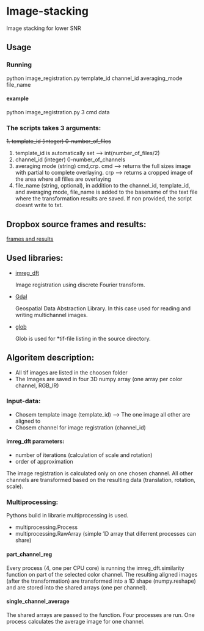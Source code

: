 # Image-stacking
Image stacking for lower SNR

## Usage
### Running
python image_registration.py template_id channel_id averaging_mode file_name
#### example
python image_registration.py 3 cmd data
### The scripts takes 3 arguments:
~~1. template_id (integer) 0-number_of_files~~
1. template_id is automatically set --> int(number_of_files/2)
2. channel_id (integer) 0-number_of_channels
3. averaging mode (string) cmd,crp. cmd --> returns the full sizes image with partial to complete overlaying. crp --> returns a cropped image of the area where all filles are overlaying
4. file_name (string, optional), in addition to the channel_id, template_id, and averaging mode, file_name is added to the basename of the text file where the transformation results are saved. If non provided, the script doesnt write to txt.

## Dropbox source frames and results:
[frames and results](https://www.dropbox.com/sh/9lmp1ietl2mlydv/AABHkiXNAkWDFf-j9yzsKf1na?dl=0)

## Used libraries:
- [imreg_dft](https://github.com/matejak/imreg_dft)

  Image registration using discrete Fourier transform. 

- [Gdal](https://www.gdal.org/)

  Geospatial Data Abstraction Library. In this case used for reading and writing multichannel images.
  
- [glob](https://docs.python.org/3/library/glob.html)

  Glob is used for *tif-file listing in the source directory.
  
## Algoritem description:
- All tif images are listed in the choosen folder
- The Images are saved in four 3D numpy array (one array per color channel, RGB_IR)

### Input-data:
- Chosem template image (template_id) --> The one image all other are aligned to
- Chosem channel for image registration (channel_id)

#### imreg_dft parameters:
- number of iterations (calculation of scale and rotation)
- order of approximation

The image registration is calculated only on one chosen channel. All other channels are transformed based on the resulting data (translation, rotation, scale).

### Multiprocessing:
Pythons build in librarie multiprocessing is used. 
- multiprocessing.Process
- multiprocessing.RawArray (simple 1D array that diferrent processes can share)

#### part_channel_reg
Every process (4, one per CPU core) is running the imreg_dft.similarity function on part of the selected color channel. The resulting aligned images (after the transformation) are transformed into a 1D shape (numpy.reshape) and are stored into the shared arrays (one per channel).
#### single_channel_average
The shared arrays are passed to the function. Four processes are run. One process calculates the average image for one channel.

